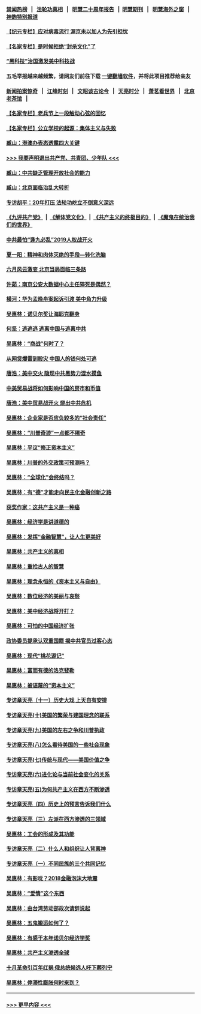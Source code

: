 #### [禁闻热榜](热点新闻.md?=0)  &nbsp;&nbsp;|&nbsp;&nbsp; [法轮功真相](https://github.com/gfw-breaker/truth/blob/master/README.md?=0) &nbsp;&nbsp;|&nbsp;&nbsp; [明慧二十周年报告](https://github.com/gfw-breaker/mh-reports/blob/master/README.md?=0) &nbsp;&nbsp;|&nbsp;&nbsp;[明慧期刊](https://github.com/gfw-breaker/mh-qikan) &nbsp;&nbsp;|&nbsp;&nbsp; [明慧海外之窗](https://github.com/gfw-breaker/mh-news/blob/master/README.md?=0) &nbsp;&nbsp;|&nbsp;&nbsp; [神韵特别报道](https://github.com/gfw-breaker/mh-news/blob/master/shenyun.md?=0)
#### [【纪元专栏】应对病毒流行 渥京未以加人为先引担忧](../pages/nsc423/n11875714.md?t=03132102) 
#### [【名家专栏】是时候拒绝“封杀文化”了](../pages/nsc423/n11814093.md?t=03132102) 
#### [“黑科技”治国激发美中科技战](../pages/nsc423/n11638056.md?t=03132102) 
#### 五毛举报越来越频繁，请网友们前往下载 [一键翻墙软件](https://github.com/gfw-breaker/ssr-accounts)，并将此项目推荐给亲友
#### [新闻拍案惊奇](https://github.com/gfw-breaker/banned-news/blob/master/pages/link4.md) &nbsp;&nbsp;|&nbsp;&nbsp; [江峰时刻](https://github.com/gfw-breaker/banned-news/blob/master/pages/link4.md) &nbsp;&nbsp;|&nbsp;&nbsp; [文昭谈古论今](https://github.com/gfw-breaker/banned-news/blob/master/pages/link4.md) &nbsp;&nbsp;|&nbsp;&nbsp; [天亮时分](https://github.com/gfw-breaker/banned-news/blob/master/pages/link4.md) &nbsp;&nbsp;|&nbsp;&nbsp; [萧茗看世界](https://github.com/gfw-breaker/banned-news/blob/master/pages/link4.md) &nbsp;&nbsp;|&nbsp;&nbsp; [北京老茶馆](https://github.com/gfw-breaker/banned-news/blob/master/pages/link4.md) &nbsp;&nbsp;|&nbsp;&nbsp; 
#### [【名家专栏】老兵节上一段触动心弦的回忆](../pages/nsc423/n11646016.md?t=03132102) 
#### [【名家专栏】公立学校的起源：集体主义与失败](../pages/nsc423/n11601833.md?t=03132102) 
#### [臧山：港澳办表态透露四大关键](../pages/nsc423/n11421628.md?t=03132102) 
#### [>>> 我要声明退出共产党、共青团、少年队 <<<](https://github.com/begood0513/goodnews/blob/master/quit/letter.md) 
#### [臧山：中共缺乏管理开放社会的能力](../pages/nsc423/n11407457.md?t=03132102) 
#### [臧山：北京面临治乱大转折](../pages/nsc423/n11406895.md?t=03132102) 
#### [专访胡平：20年打压 法轮功屹立不倒意义深远](../pages/nsc423/n11398800.md?t=03132102) 
#### [《九评共产党》](https://github.com/begood0513/9ping.md/blob/master/README.md) &nbsp;|&nbsp; [《解体党文化》](../../../../jtdwh.md/blob/master/README.md)  &nbsp;|&nbsp; [《共产主义的终极目的》](../../../../gczydzjmd.md/blob/master/README.md) &nbsp;|&nbsp; [《魔鬼在统治我们的世界》](../../../../mgztzwmdsj.md/blob/master/README.md) 
#### [中共最怕“逢九必乱”2019人权战开火](../pages/nsc423/n11385248.md?t=03132102) 
#### [夏一阳：精神和肉体灭绝的手段—转化洗脑](../pages/nsc423/n11368250.md?t=03132102) 
#### [六月风云激变 北京当局面临三条路](../pages/nsc423/n11313668.md?t=03132102) 
#### [许茹：南京公安大数据中心主任猝死是偶然？](../pages/nsc423/n11064744.md?t=03132102) 
#### [横河：华为孟晚舟案起诉引渡 美中角力升级](../pages/nsc423/n11027230.md?t=03132102) 
#### [吴惠林：诺贝尔奖让海耶克翻身](../pages/nsc423/n10890049.md?t=03132102) 
#### [何坚：逃逃逃 逃离中国与逃离中共](../pages/nsc423/n10592891.md?t=03132102) 
#### [吴惠林：“商战”何时了？](../pages/nsc423/n10573558.md?t=03132102) 
#### [从网贷爆雷到股灾 中国人的钱何处可逃](../pages/nsc423/n10572800.md?t=03132102) 
#### [唐浩：美中交火 隐现中共黑势力混水摸鱼](../pages/nsc423/n10544040.md?t=03132102) 
#### [中美贸易战将如何影响中国的房市和币值](../pages/nsc423/n10543697.md?t=03132102) 
#### [唐浩：美中贸易战开火 烧出中共危机](../pages/nsc423/n10540126.md?t=03132102) 
#### [吴惠林：企业家是否应负较多的“社会责任”](../pages/nsc423/n10535022.md?t=03132102) 
#### [吴惠林：“川普奇迹”一点都不稀奇](../pages/nsc423/n10512808.md?t=03132102) 
#### [吴惠林：平议“修正资本主义”](../pages/nsc423/n10495724.md?t=03132102) 
#### [吴惠林：川普的外交政策可预测吗？](../pages/nsc423/n10462387.md?t=03132102) 
#### [吴惠林：“全球化”会终结吗？](../pages/nsc423/n10452838.md?t=03132102) 
#### [吴惠林：有“德”才能走向民主化金融创新之路](../pages/nsc423/n10432292.md?t=03132102) 
#### [获奖作家：这共产主义是一种癌](../pages/nsc423/n10431541.md?t=03132102) 
#### [吴惠林：经济学是讲道德的](../pages/nsc423/n10398014.md?t=03132102) 
#### [吴惠林：发挥“金融智慧”，让人生更美好](../pages/nsc423/n10375019.md?t=03132102) 
#### [吴惠林：共产主义的真相](../pages/nsc423/n10351394.md?t=03132102) 
#### [吴惠林：重拾古人的智慧](../pages/nsc423/n10337691.md?t=03132102) 
#### [吴惠林：理念永恒的《资本主义与自由》](../pages/nsc423/n10316274.md?t=03132102) 
#### [吴惠林：数位经济的美丽与哀愁](../pages/nsc423/n10292946.md?t=03132102) 
#### [吴惠林：美中经济战将开打？](../pages/nsc423/n10258825.md?t=03132102) 
#### [吴惠林：可怕的中国经济扩张](../pages/nsc423/n10219147.md?t=03132102) 
#### [政协委员提承认双重国籍 揭中共官员过客心态](../pages/nsc423/n10208809.md?t=03132102) 
#### [吴惠林：现代“桃花源记”](../pages/nsc423/n10185234.md?t=03132102) 
#### [吴惠林：富而有德的洛克斐勒](../pages/nsc423/n10142264.md?t=03132102) 
#### [吴惠林：被诬蔑的“资本主义”](../pages/nsc423/n10124816.md?t=03132102) 
#### [专访章天亮（十一）历史大戏 上天自有安排](../pages/nsc423/n10094905.md?t=03132102) 
#### [专访章天亮(十)美国的繁荣与建国理念的联系](../pages/nsc423/n10094899.md?t=03132102) 
#### [专访章天亮(九)美国的左右之争和川普执政](../pages/nsc423/n10094889.md?t=03132102) 
#### [专访章天亮(八)怎么看待美国的一些社会现象](../pages/nsc423/n10094857.md?t=03132102) 
#### [专访章天亮(七)传统与现代——美国价值之争](../pages/nsc423/n10093140.md?t=03132102) 
#### [专访章天亮(六)进化论与当前社会变化的关系](../pages/nsc423/n10092036.md?t=03132102) 
#### [专访章天亮(五)为何共产主义在西方不断渗透](../pages/nsc423/n10083620.md?t=03132102) 
#### [专访章天亮（四）历史上的预言告诉我们什么](../pages/nsc423/n10083606.md?t=03132102) 
#### [专访章天亮（三）左派在西方渗透的三领域](../pages/nsc423/n10081115.md?t=03132102) 
#### [吴惠林：工会的形成及其功能](../pages/nsc423/n10080633.md?t=03132102) 
#### [专访章天亮（二）什么人和组织让人背离神](../pages/nsc423/n10076637.md?t=03132102) 
#### [专访章天亮（一）不同民族的三个共同记忆](../pages/nsc423/n10074188.md?t=03132102) 
#### [吴惠林：有影呒？2018金融泡沫大地震](../pages/nsc423/n10040534.md?t=03132102) 
#### [吴惠林：“爱情”这个东西](../pages/nsc423/n10019423.md?t=03132102) 
#### [吴惠林：由台湾劳动部政次请辞说起](../pages/nsc423/n9979679.md?t=03132102) 
#### [吴惠林：五鬼搬运如何了？](../pages/nsc423/n9925338.md?t=03132102) 
#### [吴惠林：有感于本年诺贝尔经济学奖](../pages/nsc423/n9871883.md?t=03132102) 
#### [吴惠林：共产主义渗透全球](../pages/nsc423/n9812748.md?t=03132102) 
#### [十月革命引百年红祸 俄总统候选人吁下葬列宁](../pages/nsc423/n9810182.md?t=03132102) 
#### [吴惠林：停滞性膨胀何时来到？](../pages/nsc423/n9764136.md?t=03132102) 

----
#### [ >>> 更早内容 <<< ](../indexes/nsc423-earlier.md)
